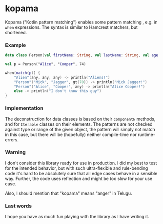 # kopama

Kopama ("Kotlin pattern matching") enables some pattern matching
, e.g. in `when` expressions. 
The syntax is similar to Hamcrest matchers, but shortened.

### Example

```kotlin
data class Person(val firstName: String, val lastName: String, val age: Int)

val p = Person("Alice", "Cooper", 74)

when(match(p)) {
    "Alien"(any, any, any) -> println("Aliens!")
    "Person"("Mick", "Jagger", gt(70)) -> println("Mick Jagger!")
    "Person"("Alice", "Cooper", any) -> println("Alice Cooper!")
    else -> println("I don't know this guy")
}
```

### Implementation

The deconstruction for data classes is based on their `componentN` methods,
and for `Iterable` classes on their elements. The
patterns are not checked against type or range of the given object,
the pattern will simply not match in this case, but there will be
(hopefully) neither compile-time nor runtime-errors.

### Warning

I don't consider this library ready for use in production. 
I did my best to test for the intended behavior,
but with such ultra-flexible and rule-bending code it's hard to be
absolutely sure that all edge cases behave in a sensible way. Further,
the code uses reflection and might be too slow for your use case.

Also, I should mention that "kopama" means "anger" in Telugu.

### Last words

I hope you have as much fun playing with the library as I have 
writing it.